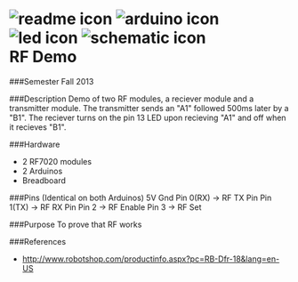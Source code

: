 <h1>
<img src="https://raw.github.com/TinkerUMD/TinkerUMD/master/icons/readme_icon_64x64.jpg" alt="readme icon" >
<img src="https://raw.github.com/TinkerUMD/TinkerUMD/master/icons/arduino_icon_64x64.jpg" alt="arduino icon">
<img src="https://raw.github.com/TinkerUMD/TinkerUMD/master/icons/led_icon_64x64.jpg" alt="led icon">
<img src="https://raw.github.com/TinkerUMD/TinkerUMD/master/icons/schematic_icon_64x64.jpg" alt="schematic icon">
<br>
RF Demo
</h1>

###Semester
Fall 2013

###Description
Demo of two RF modules, a reciever module and a transmitter module. The transmitter sends an "A1" followed 500ms later by a "B1". The reciever turns on the pin 13 LED upon recieving "A1" and off when it recieves "B1".

###Hardware
* 2 RF7020 modules 
* 2 Arduinos
* Breadboard

###Pins
(Identical on both Arduinos)
5V
Gnd
Pin 0(RX) -> RF TX Pin
Pin 1(TX) -> RF RX Pin
Pin 2	  -> RF Enable
Pin 3	  -> RF Set

###Purpose
To prove that RF works

###References
* http://www.robotshop.com/productinfo.aspx?pc=RB-Dfr-18&lang=en-US
